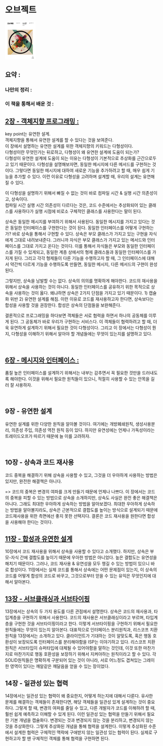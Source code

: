 # 오브젝트

<img src="./img/object-cover.png" width="20%" />

<br>

## 요약 :

### 나만의 정리 :

### 이 책을 통해서 배운 것 :

## [2장 - 객체지향 프로그래밍 :](https://github.com/noy3928/TIL/tree/main/books/Object/2.%EA%B0%9D%EC%B2%B4%EC%A7%80%ED%96%A5%20%ED%94%84%EB%A1%9C%EA%B7%B8%EB%9E%98%EB%B0%8D)

key point는 유연한 설계.  
객체지향을 통해서 유연한 설계를 할 수 있다는 것을 보여준다.  
이 장에서 설명하는 유연한 설계를 위한 객체지향의 키워드는 다형성이다.  
다형성이란 무엇인가는 뒤로하고, 다형성이 왜 유연한 설계에 도움이 되는가?  
다형성이 유연한 설계에 도움이 되는 이유는 다형성이 기본적으로 추상화를 근간으로두고 있기 때문이다. 다형성을 설명해보자면, 동일한 메시지에 다른 메서드를 구현하는 것이다. 그렇다면 동일한 메시지에 대하여 새로운 기능을 추가하려고 할 때, 매우 쉽게 기능을 추가할 수 있다. 이런 이유로 다형성을 고려하며 설계할 때, 우리의 설계는 유연해질 수 있다.

이 다형성을 설명하기 위해서 빠질 수 없는 것이 바로 컴파일 시간 & 실행 시간 의존성이고, 상속이다.  
컴파일 시간 실행 시간 의존성이 다르다는 것은, 코드 수준에서는 추상화되어 있는 클래스를 사용하다가 실행 시점에 비로소 구체적인 클래스를 사용한다는 말이 된다.

상속은 동일한 메시지를 부여하기 위해서 사용된다. 동일한 메시지를 가지고 있다는 것은 동일한 인터페이스를 구현한다는 것이 된다. 동일한 인터페이스를 어떻게 구현하는가? 바로 상속을 통해서 구현할 수 있다. 상속은 부모 클래스가 가지고 있는 구현을 자식에게 그대로 내려보내준다. 그러니까 자식은 부모 클래스가 가지고 있는 메서드와 인터페이스를 그대로 가지고 온다는 것이다. 이를 통해서 자식들은 부모와 동일한 인터페이스를 가질 수 있게되고, 동일한 계층 상에서의 형제 클래스들과 동일한 인터페이스를 가지게 된다. 그리고 각각 형제들이 다른 기능을 수행하고자 할 때, 그 인터페이스에 대해서 약간씩 다르게 기능을 수행하도록 만들면, 동일한 메시지, 다른 메서드의 구현이 완성된다.

그렇지만, 상속을 남발할 수는 없다. 상속의 의의를 명확하게 해야한다. 코드의 재사용을 위해서 상속을 사용하는 것이 아니다. 동일한 인터페이스를 공유하기 위한 목적으로 상속을 사용하는 것이 옳다. 왜냐하면 상속은 2가지 단점을 가지고 있기 때문이다. 1) 캡슐화 위반 2) 유연한 설계를 해침. 이런 이유로 코드를 재사용하고자 한다면, 상속보다는 합성을 사용할 것을 권장한다. 합성은 상속의 단점들을 보완해준다.

결론적으로 프로그래밍을 하다보면 객체들은 서로 협력을 하면서 하나의 공동체를 이루게 된다. 그 공동체가 바로 우리가 구현하는 서비스다. 이 객체들이 협력하려고 할 때, 더욱 유연하게 설계하기 위해서 필요한 것이 다형성이다. 그리고 이 장에서는 다형성이 뭔지, 다형성을 이해하기 위해서 알아야 할 개념들에는 무엇이 있는지를 설명하고 있다.

<br>

## [6장 - 메시지와 인터페이스 :](https://github.com/noy3928/TIL/blob/main/books/Object/6.%EB%A9%94%EC%8B%9C%EC%A7%80%EC%99%80%EC%9D%B8%ED%84%B0%ED%8E%98%EC%9D%B4%EC%8A%A4/table.md)

품질 높은 인터페이스를 설계하기 위해서는 내부는 감추면서 꼭 필요한 것만을 드러내도록 해야한다. 이것을 위해서 필요한 원칙들이 있으니, 적절히 사용할 수 있는 안목을 길러 잘 사용하자.

<br>

## 9장 - 유연한 설계

유연한 설계를 위한 다양한 원칙을 알아볼 것이다. 여기에는 개방폐쇄원칙, 생성사용분리, 의존성 주입, 의존성 역전 원칙 등이 있다. 하지만 유연성에는 언제나 가독성이라는 트레이드오프가 따르기 때문에 늘 이를 고려하자.

<br>

## 10장 - 상속과 코드 재사용

코드 중복을 해결하기 위해 상속을 사용할 수 있고, 그것을 더 우아하게 사용하는 방법은 있지만, 완전한 해결책은 아니다.

=>
코드의 중복은 변경의 여파를 크게 만들기 때문에 언제나 나쁘다. 이 장에서는 코드의 중복을 피할 수 있는 방법으로 상속을 소개하지만, 상속도 사실은 완전 좋은 해결책은 아니다. 그래도 최대한 우아하게 상속하는 방법을 알아보겠다. 최대한 우아하게 상속하는 방법을 알아볼지라도, 상속은 근본적으로 결합도를 높이는 방식으로 설계되기 때문에 코드재사용을 위한 측면에선 좋지 못한 선택지다. 결론은 코드 재사용을 원한다면 합성을 사용해야 한다는 것이다.
<br>

## [11장 - 합성과 유연한 설계](https://github.com/noy3928/TIL/blob/main/books/Object/11.%ED%95%A9%EC%84%B1%EA%B3%BC%20%EC%9C%A0%EC%97%B0%ED%95%9C%20%EC%84%A4%EA%B3%84/table.md)

10장에서 코드 재사용을 위해서 상속을 사용할 수 있다고 소개했다. 하지만, 상속은 부모-자식 간에 결합도를 높이기 때문에 우아한 방법은 아니었다. 높은 결합도는 유연성을 해치기 때문이다. 그러나, 코드 재사용 & 유연성을 모두 챙길 수 있는 방법이 있으니 바로 합성이다. 11장에서는 실제 코드를 통해서 상속에는 어떤 문제점이 있는지, 이 상속의 코드를 어떻게 합성의 코드로 바꾸고, 그것으로부터 얻을 수 있는 유익은 무엇인지에 대해서 알아본다.

## [13장 - 서브클래싱과 서브타이핑](https://github.com/noy3928/TIL/blob/main/books/Object/13.%EC%84%9C%EB%B8%8C%ED%81%B4%EB%9E%98%EC%8B%B1%EA%B3%BC%EC%84%9C%EB%B8%8C%ED%83%80%EC%9D%B4%ED%95%91/table.md)

13장에서는 상속의 두 가지 용도를 다른 관점에서 설명한다. 상속은 코드의 재사용과, 타입계층을 구현하기 위해서 사용한다. 코드의 재사용은 서브클래싱이라고 부르며, 타입계층을 구현한 것을 서브타이핑이라고 한다. 이렇게 서브타이핑을 구현하기 위해서 필요한 원칙들에는 무엇이 있는지 알아본다. 대표적으로 인터페이스 분리원칙과, 리스코프 치환원칙을 13장에서는 소개하고 있다. 클라이언트가 기대하는 것이 알맞도록, 혹은 행동 호환성이 보장되도록 인터페이스를 분리해야함을 ISP는 이야기하고 있다. 리스코프 치환원칙은 서브타입이 슈퍼타입에 대체될 수 있어야함을 말하는 것인데, 이것 또한 마찬가지로 마찬가지로 행동 호환성을 보장하기 위해서 지켜야하는 원칙이라고 할 수 있다.
각 SOLID원칙들은 명확하게 구분되어 있는 것이 아니라, 서로 어느정도 겹쳐있는 그레이한 영역이 있다는 깨알같은 깨달음을 얻을 수 있는 장이었다.

## 14장 - 일관성 있는 협력

14장에서는 일관성 있는 협력이 왜 중요한지, 어떻게 하는지에 대해서 다룬다. 유사한 문제를 해결하는 객체들이 존재한다면, 해당 객체들을 일관성 있게 설계하는 것이 중요하다. 그렇게 할 때, 변경의 여파를 줄일 수 있고, 다른 개발자가 코드를 이해하려 할 때, 훨씬 쉽게 예측하고 이해할 수 있게 된다. 이런 일관성 있는 협력을 만들기 위해서 필요한 기본 개념을 캡슐화다. 변경되는 것과 변경되지 않는 것을 분리하고, 변경되지 않는 것을 추상화한다. 그렇게 추상화된 개념을 통해 협력을 설계한다. 이렇게 추상화된 수준에서 설계한 협력은 구체적인 맥락에 구애받지 않는 일관성 있는 협력이 된다. 실제로 구현하고자 할 땐 구체적인 객체를 통해 협력을 구현하면 된다.
